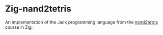 # Zig-nand2tetris

An implementation of the Jack programming language from the [nand2tetris](https://www.nand2tetris.org/) course in Zig.
